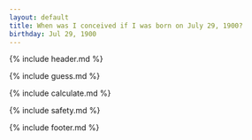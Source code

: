 ```yaml
---
layout: default
title: When was I conceived if I was born on July 29, 1900?
birthday: Jul 29, 1900
---
```


{% include header.md %}

{% include guess.md %}

{% include calculate.md %}

{% include safety.md %}

{% include footer.md %}



